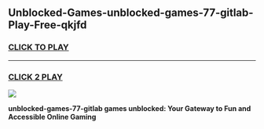 
## Unblocked-Games-unblocked-games-77-gitlab-Play-Free-qkjfd
<h3>
<a href="https://premium76.site?title=unblocked-games-77-gitlab&ref=17A">CLICK TO PLAY</a></h3>
<hr>

<h3>
<a href="https://premium76.site?title=unblocked-games-77-gitlab&ref=17A">CLICK 2 PLAY</a>
  
</h3>

<a href="https://premium76.site?title=unblocked-games-77-gitlab&ref=17A"><img src="https://clearcache.store/games.png"></a>


**unblocked-games-77-gitlab games unblocked: Your Gateway to Fun and Accessible Online Gaming**
